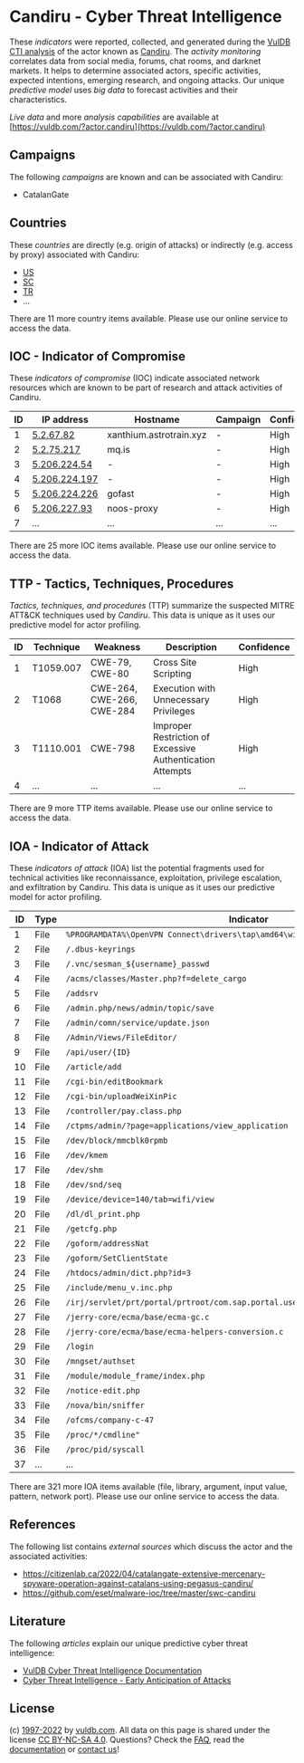 # Candiru - Cyber Threat Intelligence

These _indicators_ were reported, collected, and generated during the [VulDB CTI analysis](https://vuldb.com/?kb.cti) of the actor known as [Candiru](https://vuldb.com/?actor.candiru). The _activity monitoring_ correlates data from social media, forums, chat rooms, and darknet markets. It helps to determine associated actors, specific activities, expected intentions, emerging research, and ongoing attacks. Our unique _predictive model_ uses _big data_ to forecast activities and their characteristics.

_Live data_ and more _analysis capabilities_ are available at [https://vuldb.com/?actor.candiru](https://vuldb.com/?actor.candiru)

## Campaigns

The following _campaigns_ are known and can be associated with Candiru:

* CatalanGate

## Countries

These _countries_ are directly (e.g. origin of attacks) or indirectly (e.g. access by proxy) associated with Candiru:

* [US](https://vuldb.com/?country.us)
* [SC](https://vuldb.com/?country.sc)
* [TR](https://vuldb.com/?country.tr)
* ...

There are 11 more country items available. Please use our online service to access the data.

## IOC - Indicator of Compromise

These _indicators of compromise_ (IOC) indicate associated network resources which are known to be part of research and attack activities of Candiru.

ID | IP address | Hostname | Campaign | Confidence
-- | ---------- | -------- | -------- | ----------
1 | [5.2.67.82](https://vuldb.com/?ip.5.2.67.82) | xanthium.astrotrain.xyz | - | High
2 | [5.2.75.217](https://vuldb.com/?ip.5.2.75.217) | mq.is | - | High
3 | [5.206.224.54](https://vuldb.com/?ip.5.206.224.54) | - | - | High
4 | [5.206.224.197](https://vuldb.com/?ip.5.206.224.197) | - | - | High
5 | [5.206.224.226](https://vuldb.com/?ip.5.206.224.226) | gofast | - | High
6 | [5.206.227.93](https://vuldb.com/?ip.5.206.227.93) | noos-proxy | - | High
7 | ... | ... | ... | ...

There are 25 more IOC items available. Please use our online service to access the data.

## TTP - Tactics, Techniques, Procedures

_Tactics, techniques, and procedures_ (TTP) summarize the suspected MITRE ATT&CK techniques used by _Candiru_. This data is unique as it uses our predictive model for actor profiling.

ID | Technique | Weakness | Description | Confidence
-- | --------- | -------- | ----------- | ----------
1 | T1059.007 | CWE-79, CWE-80 | Cross Site Scripting | High
2 | T1068 | CWE-264, CWE-266, CWE-284 | Execution with Unnecessary Privileges | High
3 | T1110.001 | CWE-798 | Improper Restriction of Excessive Authentication Attempts | High
4 | ... | ... | ... | ...

There are 9 more TTP items available. Please use our online service to access the data.

## IOA - Indicator of Attack

These _indicators of attack_ (IOA) list the potential fragments used for technical activities like reconnaissance, exploitation, privilege escalation, and exfiltration by Candiru. This data is unique as it uses our predictive model for actor profiling.

ID | Type | Indicator | Confidence
-- | ---- | --------- | ----------
1 | File | `%PROGRAMDATA%\OpenVPN Connect\drivers\tap\amd64\win10` | High
2 | File | `/.dbus-keyrings` | High
3 | File | `/.vnc/sesman_${username}_passwd` | High
4 | File | `/acms/classes/Master.php?f=delete_cargo` | High
5 | File | `/addsrv` | Low
6 | File | `/admin.php/news/admin/topic/save` | High
7 | File | `/admin/comn/service/update.json` | High
8 | File | `/Admin/Views/FileEditor/` | High
9 | File | `/api/user/{ID}` | High
10 | File | `/article/add` | Medium
11 | File | `/cgi-bin/editBookmark` | High
12 | File | `/cgi-bin/uploadWeiXinPic` | High
13 | File | `/controller/pay.class.php` | High
14 | File | `/ctpms/admin/?page=applications/view_application` | High
15 | File | `/dev/block/mmcblk0rpmb` | High
16 | File | `/dev/kmem` | Medium
17 | File | `/dev/shm` | Medium
18 | File | `/dev/snd/seq` | Medium
19 | File | `/device/device=140/tab=wifi/view` | High
20 | File | `/dl/dl_print.php` | High
21 | File | `/getcfg.php` | Medium
22 | File | `/goform/addressNat` | High
23 | File | `/goform/SetClientState` | High
24 | File | `/htdocs/admin/dict.php?id=3` | High
25 | File | `/include/menu_v.inc.php` | High
26 | File | `/irj/servlet/prt/portal/prtroot/com.sap.portal.usermanagement.admin.UserMapping` | High
27 | File | `/jerry-core/ecma/base/ecma-gc.c` | High
28 | File | `/jerry-core/ecma/base/ecma-helpers-conversion.c` | High
29 | File | `/login` | Low
30 | File | `/mngset/authset` | High
31 | File | `/module/module_frame/index.php` | High
32 | File | `/notice-edit.php` | High
33 | File | `/nova/bin/sniffer` | High
34 | File | `/ofcms/company-c-47` | High
35 | File | `/proc/*/cmdline"` | High
36 | File | `/proc/pid/syscall` | High
37 | ... | ... | ...

There are 321 more IOA items available (file, library, argument, input value, pattern, network port). Please use our online service to access the data.

## References

The following list contains _external sources_ which discuss the actor and the associated activities:

* https://citizenlab.ca/2022/04/catalangate-extensive-mercenary-spyware-operation-against-catalans-using-pegasus-candiru/
* https://github.com/eset/malware-ioc/tree/master/swc-candiru

## Literature

The following _articles_ explain our unique predictive cyber threat intelligence:

* [VulDB Cyber Threat Intelligence Documentation](https://vuldb.com/?kb.cti)
* [Cyber Threat Intelligence - Early Anticipation of Attacks](https://www.scip.ch/en/?labs.20201022)

## License

(c) [1997-2022](https://vuldb.com/?kb.changelog) by [vuldb.com](https://vuldb.com/?kb.about). All data on this page is shared under the license [CC BY-NC-SA 4.0](https://creativecommons.org/licenses/by-nc-sa/4.0/). Questions? Check the [FAQ](https://vuldb.com/?kb.faq), read the [documentation](https://vuldb.com/?kb) or [contact us](https://vuldb.com/?contact)!
